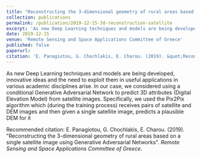 ```yaml
---
title: "Reconstructing the 3-dimensional geometry of rural areas based on a single satellite image using Generative Adversarial Networks"
collection: publications
permalink: /publication/2019-12-15-3d-reconstruction-satellite
excerpt: 'As new Deep Learning techniques and models are being developed, innovative ideas and the need to exploit them in useful applications in various academic disciplines arise. In our case, we considered using a conditional Generative Adversarial Network to predict 3D attributes (Digital Elevation Model) from satellite images. Specifically, we used the Pix2Pix algorithm which (during the training process) receives pairs of satellite and DEM images and then given a single satellite image, predicts a plausible DEM for it'
date: 2019-12-15
venue: 'Remote Sensing and Space Applications Committee of Greece'
published: false
paperurl: 
citation: 'E. Panagiotou, G. Chochlakis, E. Charou. (2019). &quot;Reconstructing the 3-dimensional geometry of rural areas based on a single satellite image using Generative Adversarial Networks.&quot; <i>Remote Sensing and Space Applications Committee of Greece</i>.'
---
```

As new Deep Learning techniques and models are being developed, innovative ideas and the need to exploit them in useful applications in various academic disciplines arise. In our case, we considered using a conditional Generative Adversarial Network to predict 3D attributes (Digital Elevation Model) from satellite images. Specifically, we used the Pix2Pix algorithm which (during the training process) receives pairs of satellite and DEM images and then given a single satellite image, predicts a plausible DEM for it

Recommended citation: E. Panagiotou, G. Chochlakis, E. Charou. (2019). "Reconstructing the 3-dimensional geometry of rural areas based on a single satellite image using Generative Adversarial Networks". <i>Remote Sensing and Space Applications Committee of Greece</i>.
